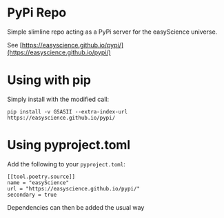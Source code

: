 # PyPi Repo
Simple slimline repo acting as a PyPi server for the easyScience universe. 

See [https://easyscience.github.io/pypi/](https://easyscience.github.io/pypi/)

# Using with pip
Simply install with the modified call:
```
pip install -v GSASII --extra-index-url https://easyscience.github.io/pypi/
```

# Using pyproject.toml 
Add the following to your `pyproject.toml`:
```
[[tool.poetry.source]]
name = "easyScience"
url = "https://easyscience.github.io/pypi/"
secondary = true
```
Dependencies can then be added the usual way
